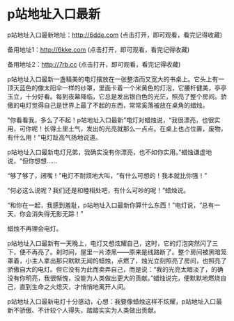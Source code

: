 # p站地址入口最新

p站地址入口最新地址：http://6dde.com (点击打开，即可观看，看完记得收藏)

备用地址1：http://6kke.com (点击打开，即可观看，看完记得收藏)

备用地址2：http://7rb.cc (点击打开，即可观看，看完记得收藏)


p站地址入口最新一盏精美的电灯摆放在一张整洁而又宽大的书桌上。它头上有一顶天蓝色的像太阳伞一样的纱罩，里面卡着一个米黄色的灯泡，它腰杆健美，亭亭玉立，十分好看。每到夜幕降临，它总是发出银白色的光茫，照亮了整个房间。骄傲的电灯觉得自己是世界上最了不起的东西，常常奚落被放在桌角的蜡烛。

“你看看我，多么了不起！p站地址入口最新”电灯对蜡烛说，“我很漂亮，也很实用，可你呢！长得土里土气，发出的光亮就那么一点点。在桌上也占位置，废物，有什么用！”电灯趾高气扬地说道。

p站地址入口最新电灯兄弟，我确实没有你漂亮，也不如你实用。”蜡烛谦虚地说，“但你想想……

“够了够了，闭嘴！”电灯不耐烦地大叫，“有什么可想的！我本就比你强！”

“何必这么说呢？我们还是和睦相处吧，有什么可吵的呢！”蜡烛说。

“和你在一起，我感到羞耻，p站地址入口最新你算什么东西！”电灯说，“总有一天，你会消失得无影无踪！”

蜡烛不再理会电灯。

p站地址入口最新有一天晚上，电灯又想炫耀自己，这时，它的灯泡突然闪了三下，便不再亮了。刹时间，屋里一片漆黑——原来是线路断了。整个房间被黑暗笼罩着，小主人拿出那只默默无闻的蜡烛，点燃了，烛光立刻照亮了房间，也照亮了骄傲自大的电灯。但它没有为此而卖弄自己，而是说：“我的光亮太暗淡了，的确没有你明亮，我很惭愧，没能为人类做出更大的贡献。”蜡烛说完，便默默地燃烧自己，直到生命之火熄灭，才悄悄地离开人间。

p站地址入口最新电灯十分感动，心想：我要像蜡烛这样不炫耀，p站地址入口最新不骄傲、不计较个人得失，踏踏实实为人类做出贡献。

